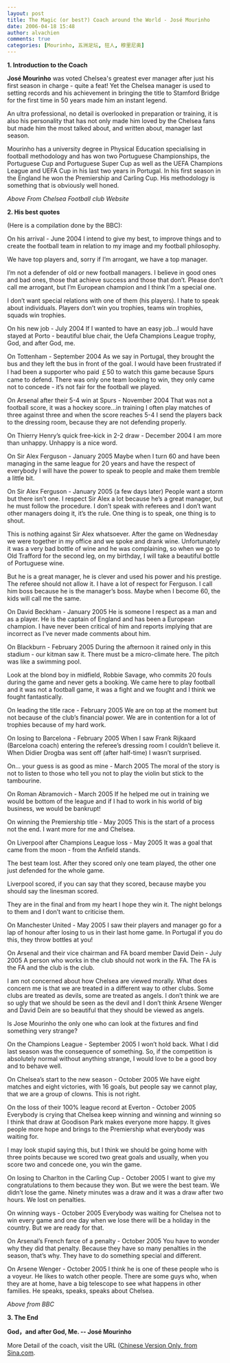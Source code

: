```yaml
---
layout: post
title: The Magic (or best?) Coach around the World - José Mourinho
date: 2006-04-18 15:48
author: alvachien
comments: true
categories: [Mourinho, 五洲足坛, 狂人, 穆里尼奥]
---
```



**1. Introduction to the Coach**

**José Mourinho** was voted Chelsea's greatest ever manager after just his first season in charge - quite a feat!  Yet the Chelsea manager is used to setting records and his achievement in bringing the title to Stamford Bridge for the first time in 50 years made him an instant legend.

An ultra professional, no detail is overlooked in preparation or training, it is also his personality that has not only made him loved by the Chelsea fans but made him the most talked about, and written about, manager last season.   

Mourinho has a university degree in Physical Education specialising in football methodology and has won two Portuguese Championships, the Portuguese Cup and Portuguese Super Cup as well as the UEFA Champions League and UEFA Cup in his last two years in Portugal.  In his first season in the England he won the Premiership and Carling Cup.  His methodology is something that is obviously well honed. 
 
*Above From Chelsea Football club Website*

**2. His best quotes**

(Here is a compilation done by the BBC):


On his arrival - June 2004
I intend to give my best, to improve things and to create the football team in relation to my image and my football philosophy.

We have top players and, sorry if I’m arrogant, we have a top manager.

I’m not a defender of old or new football managers. I believe in good ones and bad ones, those that achieve success and those that don’t. Please don’t call me arrogant, but I’m European champion and I think I’m a special one.

I don’t want special relations with one of them (his players). I hate to speak about individuals. Players don’t win you trophies, teams win trophies, squads win trophies.

On his new job - July 2004
If I wanted to have an easy job…I would have stayed at Porto - beautiful blue chair, the Uefa Champions League trophy, God, and after God, me.

On Tottenham - September 2004
As we say in Portugal, they brought the bus and they left the bus in front of the goal. I would have been frustrated if I had been a supporter who paid ￡50 to watch this game because Spurs came to defend. There was only one team looking to win, they only came not to concede - it’s not fair for the football we played.

On Arsenal after their 5-4 win at Spurs - November 2004
That was not a football score, it was a hockey score…in training I often play matches of three against three and when the score reaches 5-4 I send the players back to the dressing room, because they are not defending properly.

On Thierry Henry’s quick free-kick in 2-2 draw - December 2004
I am more than unhappy. Unhappy is a nice word.

On Sir Alex Ferguson - January 2005
Maybe when I turn 60 and have been managing in the same league for 20 years and have the respect of everybody I will have the power to speak to people and make them tremble a little bit.

On Sir Alex Ferguson - January 2005 (a few days later)
People want a storm but there isn’t one. I respect Sir Alex a lot because he’s a great manager, but he must follow the procedure. I don’t speak with referees and I don’t want other managers doing it, it’s the rule. One thing is to speak, one thing is to shout.

This is nothing against Sir Alex whatsoever. After the game on Wednesday we were together in my office and we spoke and drank wine. Unfortunately it was a very bad bottle of wine and he was complaining, so when we go to Old Trafford for the second leg, on my birthday, I will take a beautiful bottle of Portuguese wine.

But he is a great manager, he is clever and used his power and his prestige. The referee should not allow it. I have a lot of respect for Ferguson. I call him boss because he is the manager’s boss. Maybe when I become 60, the kids will call me the same.

On David Beckham - January 2005
He is someone I respect as a man and as a player. He is the captain of England and has been a European champion. I have never been critical of him and reports implying that are incorrect as I’ve never made comments about him.

On Blackburn - February 2005
During the afternoon it rained only in this stadium - our kitman saw it. There must be a micro-climate here. The pitch was like a swimming pool.

Look at the blond boy in midfield, Robbie Savage, who commits 20 fouls during the game and never gets a booking. We came here to play football and it was not a football game, it was a fight and we fought and I think we fought fantastically.

On leading the title race - February 2005
We are on top at the moment but not because of the club’s financial power. We are in contention for a lot of trophies because of my hard work.

On losing to Barcelona - February 2005
When I saw Frank Rijkaard (Barcelona coach) entering the referee’s dressing room I couldn’t believe it. When Didier Drogba was sent off (after half-time) I wasn’t surprised.

On… your guess is as good as mine - March 2005
The moral of the story is not to listen to those who tell you not to play the violin but stick to the tambourine.

On Roman Abramovich - March 2005
If he helped me out in training we would be bottom of the league and if I had to work in his world of big business, we would be bankrupt!

On winning the Premiership title - May 2005
This is the start of a process not the end. I want more for me and Chelsea.

On Liverpool after Champions League loss - May 2005
It was a goal that came from the moon - from the Anfield stands.

The best team lost. After they scored only one team played, the other one just defended for the whole game.

Liverpool scored, if you can say that they scored, because maybe you should say the linesman scored.

They are in the final and from my heart I hope they win it. The night belongs to them and I don’t want to criticise them.

On Manchester United - May 2005
I saw their players and manager go for a lap of honour after losing to us in their last home game. In Portugal if you do this, they throw bottles at you!

On Arsenal and their vice chairman and FA board member David Dein - July 2005
A person who works in the club should not work in the FA. The FA is the FA and the club is the club.

I am not concerned about how Chelsea are viewed morally. What does concern me is that we are treated in a different way to other clubs. Some clubs are treated as devils, some are treated as angels. I don’t think we are so ugly that we should be seen as the devil and I don’t think Arsene Wenger and David Dein are so beautiful that they should be viewed as angels.

Is Jose Mourinho the only one who can look at the fixtures and find something very strange?

On the Champions League - September 2005
I won’t hold back. What I did last season was the consequence of something. So, if the competition is absolutely normal without anything strange, I would love to be a good boy and to behave well.

On Chelsea’s start to the new season - October 2005
We have eight matches and eight victories, with 16 goals, but people say we cannot play, that we are a group of clowns. This is not right.

On the loss of their 100% league record at Everton - October 2005
Everybody is crying that Chelsea keep winning and winning and winning so I think that draw at Goodison Park makes everyone more happy. It gives people more hope and brings to the Premiership what everybody was waiting for.

I may look stupid saying this, but I think we should be going home with three points because we scored two great goals and usually, when you score two and concede one, you win the game.

On losing to Charlton in the Carling Cup - October 2005
I want to give my congratulations to them because they won. But we were the best team. We didn’t lose the game. Ninety minutes was a draw and it was a draw after two hours. We lost on penalties.

On winning ways - October 2005
Everybody was waiting for Chelsea not to win every game and one day when we lose there will be a holiday in the country. But we are ready for that.

On Arsenal’s French farce of a penalty - October 2005
You have to wonder why they did that penalty. Because they have so many penalties in the season, that’s why. They have to do something special and different.

On Arsene Wenger - October 2005
I think he is one of these people who is a voyeur. He likes to watch other people. There are some guys who, when they are at home, have a big telescope to see what happens in other families. He speaks, speaks, speaks about Chelsea.

*Above from BBC*

**3. The End**

**God，and after God, Me. -- José Mourinho**

More Detail of the coach, visit the URL ([Chinese Version Only, from Sina.com](http://sports.sina.com.cn/g/2006-04-18/14352167318.shtml).



 



